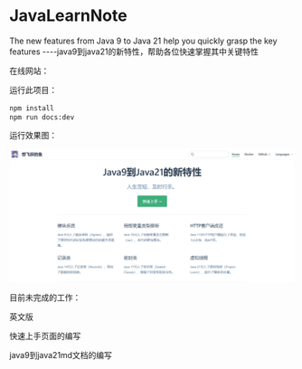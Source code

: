 # JavaLearnNote
The new features from Java 9 to Java 21 help you quickly grasp the key features      ----java9到java21的新特性，帮助各位快速掌握其中关键特性

在线网站：

运行此项目：

```
npm install
npm run docs:dev
```

运行效果图：

![image-20240329161049454](./img/image-20240329161049454.png)

目前未完成的工作：

英文版

快速上手页面的编写

java9到java21md文档的编写
